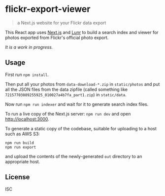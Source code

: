 # flickr-export-viewer

> a Next.js website for your Flickr data export

This React app uses [Next.js](https://nextjs.org/) and [Lunr](https://lunrjs.com/) to build a search index and viewer for photos exported from Flickr's official photo export.

*It is a work in progress.*

## Usage

First run ```npm install```.

Then put all your photos from ```data-download-*.zip``` in ```static/photos``` and put all the JSON files from the data zipfile (called something like ```72157703089255925_010027a4b7fa_part1.zip```) in ```static/data```.

Now run ```npm run indexer``` and wait for it to generate search index files.

To run a live copy of the Next.js server: ```npm run dev``` and open [http://localhost:3000](http://localhost:3000).

To generate a static copy of the codebase, suitable for uploading to a host such as AWS S3:

```
npm run build
npm run export
```

and upload the contents of the newly-generated ```out``` directory to an appropriate host.

## License

ISC


